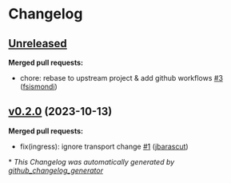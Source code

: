 # Changelog

## [Unreleased](https://github.com/camptocamp/terraform-azure-container-apps/tree/HEAD)

**Merged pull requests:**

- chore: rebase to upstream project & add github workflows [\#3](https://github.com/camptocamp/terraform-azure-container-apps/pull/3) ([fsismondi](https://github.com/fsismondi))

## [v0.2.0](https://github.com/camptocamp/terraform-azure-container-apps/tree/v0.2.0) (2023-10-13)

**Merged pull requests:**

- fix\(ingress\): ignore transport change [\#1](https://github.com/camptocamp/terraform-azure-container-apps/pull/1) ([jbarascut](https://github.com/jbarascut))



\* *This Changelog was automatically generated by [github_changelog_generator](https://github.com/github-changelog-generator/github-changelog-generator)*
